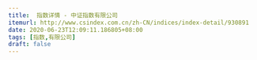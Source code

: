 ```yaml
---
title:  指数详情 - 中证指数有限公司
itemurl: http://www.csindex.com.cn/zh-CN/indices/index-detail/930891
date: 2020-06-23T12:09:11.186805+08:00
tags: [指数,有限公司]
draft: false
---
```

